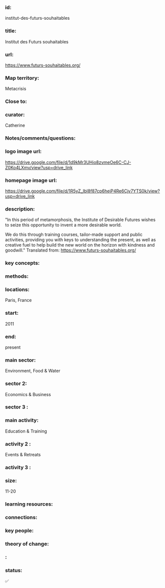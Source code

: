 ### id: 
  institut-des-futurs-souhaitables
### title: 
  Institut des Futurs souhaitables
### url: 
  https://www.futurs-souhaitables.org/
### Map territory: 
  Metacrisis
### Close to: 
  
### curator: 
  Catherine
### Notes/comments/questions: 
  
### logo image url: 
  https://drive.google.com/file/d/1d9kMr3UHio8zvmeOe6C-CJ-Z0Ko4LXmv/view?usp=drive_link
### homepage image url: 
  https://drive.google.com/file/d/1R5yZ_Ibl8f87cp6hejP4Re6Cjv7YTS0k/view?usp=drive_link
### description: 
  "In this period of metamorphosis, the Institute of Desirable Futures wishes to seize this opportunity to invent a more desirable world.

We do this through training courses, tailor-made support and public activities, providing you with keys to understanding the present, as well as creative fuel to help build the new world on the horizon with kindness and goodwill."
Translated from: https://www.futurs-souhaitables.org/ 
### key concepts: 
  
### methods: 
  
### locations: 
  Paris, France
### start: 
  2011
### end: 
  present
### main sector: 
  Environment, Food & Water
### sector 2: 
  Economics & Business
### sector 3 : 
  
### main activity: 
  Education & Training
### activity 2 : 
  Events & Retreats
### activity 3 : 
  
### size: 
  11-20
### learning resources: 
  
### connections: 
  
### key people: 
  
### theory of change: 
  
### : 
  
### status: 
  ✅
